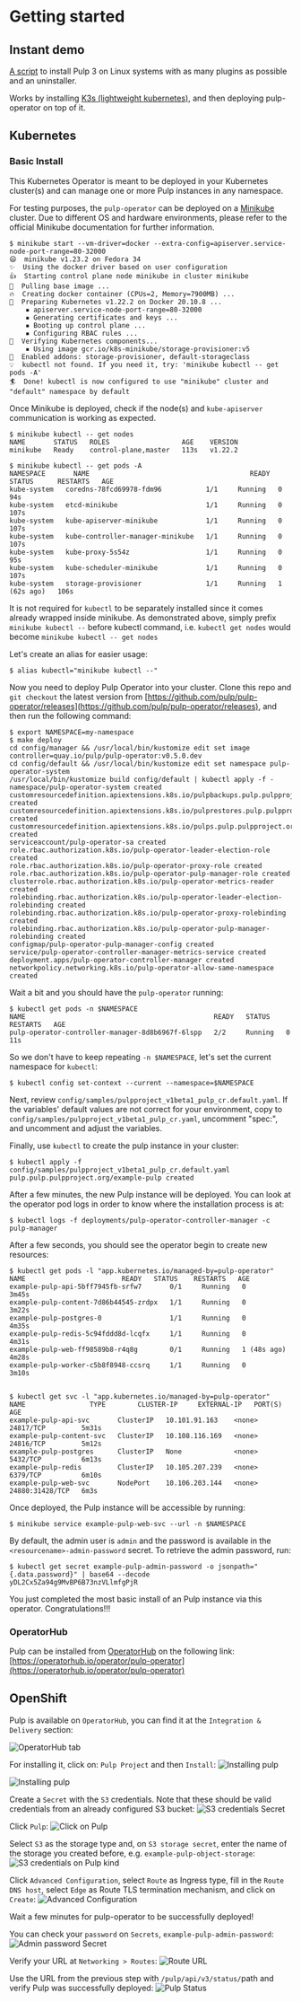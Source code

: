 # Getting started

## Instant demo

[A script](https://raw.githubusercontent.com/pulp/pulp-operator/master/insta-demo/pulp-insta-demo.sh)
to install Pulp 3 on Linux systems with as many plugins as possible and an uninstaller.

Works by installing [K3s (lightweight kubernetes)](https://k3s.io/), and then deploying
pulp-operator on top of it.

## Kubernetes

### Basic Install

This Kubernetes Operator is meant to be deployed in your Kubernetes cluster(s) and can manage one or more Pulp instances in any namespace.

For testing purposes, the `pulp-operator` can be deployed on a [Minikube](https://minikube.sigs.k8s.io/docs/) cluster. Due to different OS and hardware environments, please refer to the official Minikube documentation for further information.

```
$ minikube start --vm-driver=docker --extra-config=apiserver.service-node-port-range=80-32000
😄  minikube v1.23.2 on Fedora 34
✨  Using the docker driver based on user configuration
👍  Starting control plane node minikube in cluster minikube
🚜  Pulling base image ...
🔥  Creating docker container (CPUs=2, Memory=7900MB) ...
🐳  Preparing Kubernetes v1.22.2 on Docker 20.10.8 ...
    ▪ apiserver.service-node-port-range=80-32000
    ▪ Generating certificates and keys ...
    ▪ Booting up control plane ...
    ▪ Configuring RBAC rules ...
🔎  Verifying Kubernetes components...
    ▪ Using image gcr.io/k8s-minikube/storage-provisioner:v5
🌟  Enabled addons: storage-provisioner, default-storageclass
💡  kubectl not found. If you need it, try: 'minikube kubectl -- get pods -A'
🏄  Done! kubectl is now configured to use "minikube" cluster and "default" namespace by default

```

Once Minikube is deployed, check if the node(s) and `kube-apiserver` communication is working as expected.

```
$ minikube kubectl -- get nodes
NAME       STATUS   ROLES                  AGE    VERSION
minikube   Ready    control-plane,master   113s   v1.22.2

$ minikube kubectl -- get pods -A
NAMESPACE       NAME                                        READY   STATUS      RESTARTS   AGE
kube-system   coredns-78fcd69978-fdm96           1/1     Running   0             94s
kube-system   etcd-minikube                      1/1     Running   0             107s
kube-system   kube-apiserver-minikube            1/1     Running   0             107s
kube-system   kube-controller-manager-minikube   1/1     Running   0             107s
kube-system   kube-proxy-5s54z                   1/1     Running   0             95s
kube-system   kube-scheduler-minikube            1/1     Running   0             107s
kube-system   storage-provisioner                1/1     Running   1 (62s ago)   106s
```

It is not required for `kubectl` to be separately installed since it comes already wrapped inside minikube. As demonstrated above, simply prefix `minikube kubectl --` before kubectl command, i.e. `kubectl get nodes` would become `minikube kubectl -- get nodes`

Let's create an alias for easier usage:

```
$ alias kubectl="minikube kubectl --"
```

Now you need to deploy Pulp Operator into your cluster. Clone this repo and `git checkout` the latest version from [https://github.com/pulp/pulp-operator/releases](https://github.com/pulp/pulp-operator/releases), and then run the following command:

```
$ export NAMESPACE=my-namespace
$ make deploy
cd config/manager && /usr/local/bin/kustomize edit set image controller=quay.io/pulp/pulp-operator:v0.5.0.dev
cd config/default && /usr/local/bin/kustomize edit set namespace pulp-operator-system
/usr/local/bin/kustomize build config/default | kubectl apply -f -
namespace/pulp-operator-system created
customresourcedefinition.apiextensions.k8s.io/pulpbackups.pulp.pulpproject.org created
customresourcedefinition.apiextensions.k8s.io/pulprestores.pulp.pulpproject.org created
customresourcedefinition.apiextensions.k8s.io/pulps.pulp.pulpproject.org created
serviceaccount/pulp-operator-sa created
role.rbac.authorization.k8s.io/pulp-operator-leader-election-role created
role.rbac.authorization.k8s.io/pulp-operator-proxy-role created
role.rbac.authorization.k8s.io/pulp-operator-pulp-manager-role created
clusterrole.rbac.authorization.k8s.io/pulp-operator-metrics-reader created
rolebinding.rbac.authorization.k8s.io/pulp-operator-leader-election-rolebinding created
rolebinding.rbac.authorization.k8s.io/pulp-operator-proxy-rolebinding created
rolebinding.rbac.authorization.k8s.io/pulp-operator-pulp-manager-rolebinding created
configmap/pulp-operator-pulp-manager-config created
service/pulp-operator-controller-manager-metrics-service created
deployment.apps/pulp-operator-controller-manager created
networkpolicy.networking.k8s.io/pulp-operator-allow-same-namespace created
```

Wait a bit and you should have the `pulp-operator` running:

```
$ kubectl get pods -n $NAMESPACE
NAME                                               READY   STATUS    RESTARTS   AGE
pulp-operator-controller-manager-8d8b6967f-6lspp   2/2     Running   0          11s
```

So we don't have to keep repeating `-n $NAMESPACE`, let's set the current namespace for `kubectl`:

```
$ kubectl config set-context --current --namespace=$NAMESPACE
```

Next, review `config/samples/pulpproject_v1beta1_pulp_cr.default.yaml`. If the variables' default values are not correct for your environment, copy to `config/samples/pulpproject_v1beta1_pulp_cr.yaml`, uncomment "spec:", and uncomment and adjust the variables.

Finally, use `kubectl` to create the pulp instance in your cluster:

```
$ kubectl apply -f config/samples/pulpproject_v1beta1_pulp_cr.default.yaml
pulp.pulp.pulpproject.org/example-pulp created
```

After a few minutes, the new Pulp instance will be deployed. You can look at the operator pod logs in order to know where the installation process is at:

```
$ kubectl logs -f deployments/pulp-operator-controller-manager -c pulp-manager
```

After a few seconds, you should see the operator begin to create new resources:

```
$ kubectl get pods -l "app.kubernetes.io/managed-by=pulp-operator"
NAME                        READY   STATUS    RESTARTS   AGE
example-pulp-api-5bff7945fb-srfw7       0/1     Running   0             3m45s
example-pulp-content-7d86b44545-zrdpx   1/1     Running   0             3m22s
example-pulp-postgres-0                 1/1     Running   0             4m35s
example-pulp-redis-5c94fddd8d-lcqfx     1/1     Running   0             4m31s
example-pulp-web-ff98589b8-r4q8g        0/1     Running   1 (48s ago)   4m28s
example-pulp-worker-c5b8f8948-ccsrq     1/1     Running   0             3m10s


$ kubectl get svc -l "app.kubernetes.io/managed-by=pulp-operator"
NAME                TYPE        CLUSTER-IP     EXTERNAL-IP   PORT(S)        AGE
example-pulp-api-svc       ClusterIP   10.101.91.163    <none>        24817/TCP         5m31s
example-pulp-content-svc   ClusterIP   10.108.116.169   <none>        24816/TCP         5m12s
example-pulp-postgres      ClusterIP   None             <none>        5432/TCP          6m13s
example-pulp-redis         ClusterIP   10.105.207.239   <none>        6379/TCP          6m10s
example-pulp-web-svc       NodePort    10.106.203.144   <none>        24880:31428/TCP   6m3s
```

Once deployed, the Pulp instance will be accessible by running:

```
$ minikube service example-pulp-web-svc --url -n $NAMESPACE
```

By default, the admin user is `admin` and the password is available in the `<resourcename>-admin-password` secret. To retrieve the admin password, run:

```
$ kubectl get secret example-pulp-admin-password -o jsonpath="{.data.password}" | base64 --decode
yDL2Cx5Za94g9MvBP6B73nzVLlmfgPjR
```

You just completed the most basic install of an Pulp instance via this operator. Congratulations!!!

### OperatorHub

Pulp can be installed from [OperatorHub](https://operatorhub.io) on the following link:
[https://operatorhub.io/operator/pulp-operator](https://operatorhub.io/operator/pulp-operator)

## OpenShift

Pulp is available on `OperatorHub`, you can find it at the `Integration & Delivery` section:

![OperatorHub tab](images/1.png "Pulp on OperatorHub tab")

For installing it, click on: `Pulp Project` and then `Install`:
![Installing pulp](images/2.png "Installing pulp operator")

![Installing pulp](images/3.png "Installing pulp operator")

Create a `Secret` with the `S3` credentials.
Note that these should be valid credentials from an already configured S3 bucket:
![S3 credentials Secret](images/4.png "S3 credentials Secret")

Click `Pulp`:
![Click on Pulp](images/5.png "Click on Pulp")

Select `S3` as the storage type and, on `S3 storage secret`, enter the name of the storage you created before,
e.g. `example-pulp-object-storage`:
![S3 credentials on Pulp kind](images/6.png "S3 credentials on Pulp kind")

Click `Advanced Configuration`,
select `Route` as Ingress type, fill in the `Route DNS host`, select `Edge` as Route TLS termination mechanism, and click on `Create`:
![Advanced Configuration](images/7.png "Advanced Configuration")

Wait a few minutes for pulp-operator to be successfully deployed!

You can check your `password` on `Secrets`, `example-pulp-admin-password`:
![Admin password Secret](images/8.png "Admin password Secret")

Verify your URL at `Networking > Routes`:
![Route URL](images/9.png "Route URL")

Use the URL from the previous step with `/pulp/api/v3/status/`path and verify Pulp was successfully deployed:
![Pulp Status](images/10.png "Pulp Status")
